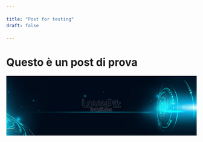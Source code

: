 ```yaml
---

title: "Post for testing"
draft: false

---
```

# Questo è un post di prova
![Testo alternativo](/images/banner.jpg)
